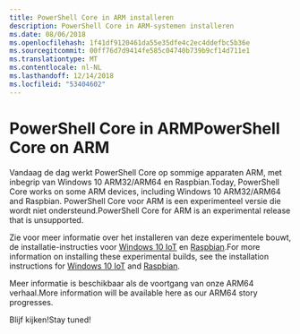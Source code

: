 ```yaml
---
title: PowerShell Core in ARM installeren
description: PowerShell Core in ARM-systemen installeren
ms.date: 08/06/2018
ms.openlocfilehash: 1f41df9120461da55e35dfe4c2ec4ddefbc5b36e
ms.sourcegitcommit: 00ff76d7d9414fe585c04740b739b9cf14d711e1
ms.translationtype: MT
ms.contentlocale: nl-NL
ms.lasthandoff: 12/14/2018
ms.locfileid: "53404602"
---
```

# <a name="powershell-core-on-arm"></a><span data-ttu-id="f0bdf-103">PowerShell Core in ARM</span><span class="sxs-lookup"><span data-stu-id="f0bdf-103">PowerShell Core on ARM</span></span>

<span data-ttu-id="f0bdf-104">Vandaag de dag werkt PowerShell Core op sommige apparaten ARM, met inbegrip van Windows 10 ARM32/ARM64 en Raspbian.</span><span class="sxs-lookup"><span data-stu-id="f0bdf-104">Today, PowerShell Core works on some ARM devices, including Windows 10 ARM32/ARM64 and Raspbian.</span></span>
<span data-ttu-id="f0bdf-105">PowerShell Core voor ARM is een experimenteel versie die wordt niet ondersteund.</span><span class="sxs-lookup"><span data-stu-id="f0bdf-105">PowerShell Core for ARM is an experimental release that is unsupported.</span></span>

<span data-ttu-id="f0bdf-106">Zie voor meer informatie over het installeren van deze experimentele bouwt, de installatie-instructies voor [Windows 10 IoT](installing-powershell-core-on-windows.md#deploying-on-windows-iot) en [Raspbian](installing-powershell-core-on-linux.md#raspbian).</span><span class="sxs-lookup"><span data-stu-id="f0bdf-106">For more information on installing these experimental builds, see the installation instructions for [Windows 10 IoT](installing-powershell-core-on-windows.md#deploying-on-windows-iot) and [Raspbian](installing-powershell-core-on-linux.md#raspbian).</span></span>

<span data-ttu-id="f0bdf-107">Meer informatie is beschikbaar als de voortgang van onze ARM64 verhaal.</span><span class="sxs-lookup"><span data-stu-id="f0bdf-107">More information will be available here as our ARM64 story progresses.</span></span>

<span data-ttu-id="f0bdf-108">Blijf kijken!</span><span class="sxs-lookup"><span data-stu-id="f0bdf-108">Stay tuned!</span></span>
